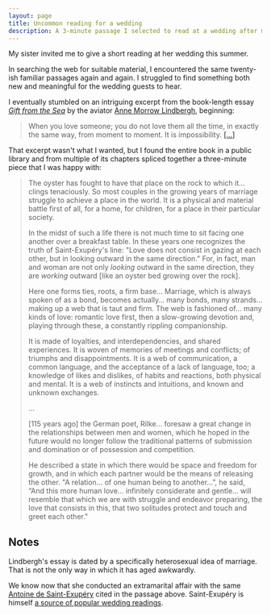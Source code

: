 ```yaml
---
layout: page
title: Uncommon reading for a wedding
description: A 3-minute passage I selected to read at a wedding after much searching.
---
```

My sister invited me to give a short reading at her wedding this summer.

In searching the web for suitable material, I encountered the same twenty-ish familiar passages again and again. I struggled to find something both new and meaningful for the wedding guests to hear.

I eventually stumbled on an intriguing excerpt from the book-length essay _[Gift from the Sea](https://en.wikipedia.org/wiki/Gift_from_the_Sea)_ by the aviator [Anne Morrow Lindbergh](https://en.wikipedia.org/wiki/Anne_Morrow_Lindbergh), beginning:

> When you love someone; you do not love them all the time, in exactly the same way, from moment to moment. It is impossibility. [[…]](https://www.hitched.co.uk/wedding-planning/readings/extract-from-gift-from-the-sea)

That excerpt wasn't what I wanted, but I found the entire book in a public library and from multiple of its chapters spliced together a three-minute piece that I was happy with:

> The oyster has fought to have that place on the rock to which it… clings tenaciously. So most couples in the growing years of marriage struggle to achieve a place in the world. It is a physical and material battle first of all, for a home, for children, for a place in their particular society.
>
> In the midst of such a life there is not much time to sit facing one another over a breakfast table. In these years one recognizes the truth of Saint-Exupéry's line: "Love does not consist in gazing at each other, but in looking outward in the same direction." For, in fact, man and woman are not only _looking_ outward in the same direction, they are _working_ outward [like an oyster bed growing over the rock].
>
> Here one forms ties, roots, a firm base... Marriage, which is always spoken of as a bond, becomes actually… many bonds, many strands… making up a web that is taut and firm. The web is fashioned of… many kinds of love: romantic love first, then a slow-growing devotion and, playing through these, a constantly rippling companionship.
>
> It is made of loyalties, and interdependencies, and shared experiences. It is woven of memories of meetings and conflicts; of triumphs and disappointments. It is a web of communication, a common language, and the acceptance of a lack of language, too; a knowledge of likes and dislikes, of habits and reactions, both physical and mental. It is a web of instincts and intuitions, and known and unknown exchanges.
>
> …
>
> [115 years ago] the German poet, Rilke… foresaw a great change in the relationships between men and women, which he hoped in the future would no longer follow the traditional patterns of submission and domination or of possession and competition.
>
> He described a state in which there would be space and freedom for growth, and in which each partner would be the means of releasing the other. "A relation... of one human being to another…”, he said, “And this more human love… infinitely considerate and gentle… will resemble that which we are with struggle and endeavor preparing, the love that consists in this, that two solitudes protect and touch and greet each other."

## Notes

Lindbergh's essay is dated by a specifically heterosexual idea of marriage. That is not the only way in which it has aged awkwardly.

We know now that she conducted an extramarital affair with the same [Antoine de Saint-Exupéry](https://en.wikipedia.org/wiki/Antoine_de_Saint-Exup%C3%A9ry) cited in the passage above. Saint-Exupéry is himself [a source of popular wedding readings](https://www.theparisreview.org/blog/2015/09/18/time-wasted).
